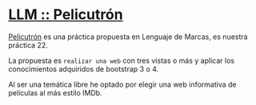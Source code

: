 # [LLM :: Pelicutrón](https://toniramon.github.io/LLM_Front/)

[Pelicutrón](https://toniramon.github.io/LLM_Front/) es una práctica propuesta en Lenguaje de Marcas, es nuestra práctica 22.

La propuesta es `realizar una web` con tres vistas o más y aplicar los conocimientos adquiridos de bootstrap 3 o 4.

Al ser una temática libre he optado por elegir una web informativa de películas al más estilo IMDb. 